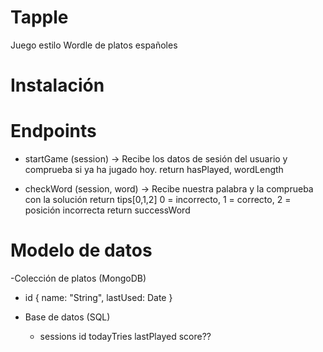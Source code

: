 # Tapple
Juego estilo Wordle de platos españoles


# Instalación

# Endpoints
  - startGame (session)
    -> Recibe los datos de sesión del usuario y comprueba si ya ha jugado hoy.
    return hasPlayed, wordLength

  - checkWord (session, word)
	  -> Recibe nuestra palabra y la comprueba con la solución
    return tips[0,1,2]  0 = incorrecto, 1 = correcto, 2 = posición incorrecta
    return successWord

# Modelo de datos

-Colección de platos (MongoDB)
  - id { 
      name: "String",
      lastUsed: Date
      }
      
- Base de datos (SQL)
  - sessions
      id
      todayTries
      lastPlayed
      score??
      
      
  
    
    
    
